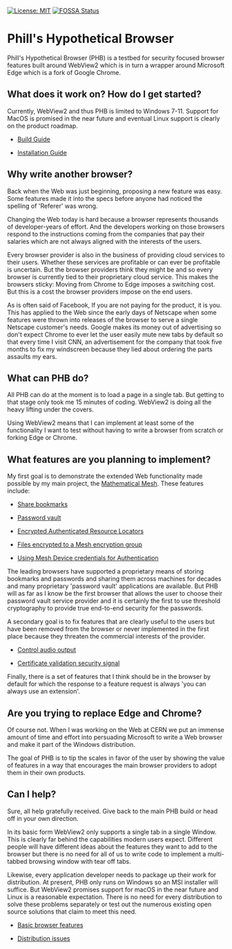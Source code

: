 ﻿[![License: MIT](https://img.shields.io/badge/License-MIT-yellow.svg)](https://opensource.org/licenses/MIT)
[![FOSSA Status](https://app.fossa.com/api/projects/git%2Bgithub.com%2Fcodecov%2Fexample-csharp.svg?type=shield)](https://app.fossa.com/projects/git%2Bgithub.com%2Fcodecov%2Fexample-csharp?ref=badge_shield)

# Phill's Hypothetical Browser

Phill's Hypothetical Browser (PHB) is a testbed for security focused browser 
features built around WebView2 which is in turn a wrapper around Microsoft 
Edge which is a fork of Google Chrome. 

## What does it work on? How do I get started?

Currently, WebView2 and thus PHB is limited to Windows 7-11. Support for
MacOS is promised in the near future and eventual Linux support is clearly
on the product roadmap.

* [Build Guide](BuildGuide.md)

* [Installation Guide](InstallationGuide.md)


## Why write another browser?

Back when the Web was just beginning, proposing a new feature was easy. Some
features made it into the specs before anyone had noticed the spelling of
'Referer' was wrong.

Changing the Web today is hard because a browser represents thousands of
developer-years of effort. And the developers working on those browsers
respond to the instructions coming from the companies that pay their salaries
which are not always aligned with the interests of the users.

Every browser provider is also in the business of providing cloud services
to their users. Whether these services are profitable or can ever be profitable 
is uncertain. But the browser providers think they might be and so every browser
is currently tied to their proprietary cloud service. This makes the browsers 
sticky: Moving from Chrome to Edge imposes a switching cost. But this is a cost
the browser providers impose on the end users.

As is often said of Facebook, If you are not paying for the product, it is you.
This has applied to the Web since the early days of Netscape when some features 
were thrown into releases of the browser to serve a single Netscape customer's 
needs. Google makes its money out of advertising so don't expect Chrome to ever
let the user easily mute new tabs by default so that every time I visit CNN,
an advertisement for the company that took five months to fix my windscreen
because they lied about ordering the parts assaults my ears.

## What can PHB do?

All PHB can do at the moment is to load a page in a single tab. But getting to 
that stage only took me 15 minutes of coding. WebView2 is doing all the heavy 
lifting under the covers.

Using WebView2 means that I can implement at least some of the functionality 
I want to test without having to write a browser from scratch or forking 
Edge or Chrome. 


## What features are you planning to implement?

My first goal is to demonstrate the extended Web functionality made possible by 
my main project, the [Mathematical Mesh](https://github.com/hallambaker/Mathematical-Mesh).
These features include:

* [Share bookmarks](Bookmarks.md)

* [Password vault](Autofill.md)

* [Encrypted Authenticated Resource Locators](EARL.md)

* [Files encrypted to a Mesh encryption group](DARE.md)

* [Using Mesh Device credentials for Authentication](Authentication.md)

The leading browsers have supported a proprietary means of storing bookmarks and passwords
and sharing them across machines for decades and many proprietary 'password vault'
applications are available. But PHB will as far as I know be the first browser that
allows the user to choose their password vault service provider and it is 
certainly the first to use threshold cryptography to provide true end-to-end security 
for the passwords.

A secondary goal is to fix features that are clearly useful to the users but have
been removed from the browser or never implemented in the first place because
they threaten the commercial interests of the provider.

* [Control audio output](Audio.md)

* [Certificate validation security signal](Certificate.md)

Finally, there is a set of features that I think should be in the browser by default 
for which the response to a feature request is always 'you can always use an extension'.


## Are you trying to replace Edge and Chrome?

Of course not. When I was working on the Web at CERN we put an immense amount of time
and effort into persuading Microsoft to write a Web browser and make it part of the
Windows distribution.

The goal of PHB is to tip the scales in favor of the user by showing the value of 
features in a way that encourages the main browser providers to adopt them in their
own products.

## Can I help?

Sure, all help gratefully received. Give back to the main PHB build or head off in
your own direction.

In its basic form WebView2 only supports a single tab in a single Window. This is clearly 
far behind the capabilities modern users expect. Different people will have different
ideas about the features they want to add to the browser but there is no need for all
of us to write code to implement a multi-tabbed browsing window with tear off tabs.

Likewise, every application developer needs to package up their work for distribution.
At present, PHB only runs on Windows so an MSI installer will suffice. But WebView2
promises support for macOS in the near future and Linux is a reasonable expectation.
There is no need for every distribution to solve these problems separately or test out
the numerous existing open source solutions that claim to meet this need.

* [Basic browser features](BasicBrowser.md)

* [Distribution issues](Distribution.md)

